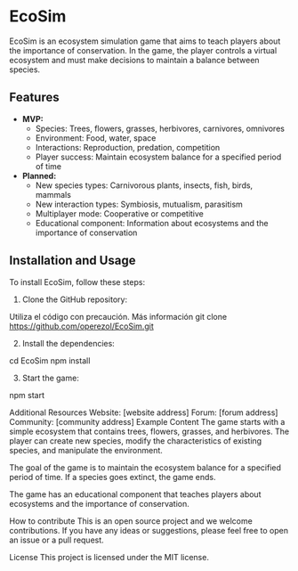 # EcoSim

EcoSim is an ecosystem simulation game that aims to teach players about the importance of conservation. In the game, the player controls a virtual ecosystem and must make decisions to maintain a balance between species.

## Features

* **MVP:**
    * Species: Trees, flowers, grasses, herbivores, carnivores, omnivores
    * Environment: Food, water, space
    * Interactions: Reproduction, predation, competition
    * Player success: Maintain ecosystem balance for a specified period of time
* **Planned:**
    * New species types: Carnivorous plants, insects, fish, birds, mammals
    * New interaction types: Symbiosis, mutualism, parasitism
    * Multiplayer mode: Cooperative or competitive
    * Educational component: Information about ecosystems and the importance of conservation

## Installation and Usage

To install EcoSim, follow these steps:

1. Clone the GitHub repository:

Utiliza el código con precaución. Más información
git clone https://github.com/operezol/EcoSim.git


2. Install the dependencies:

cd EcoSim
npm install


3. Start the game:

npm start

Additional Resources
Website: [website address]
Forum: [forum address]
Community: [community address]
Example Content
The game starts with a simple ecosystem that contains trees, flowers, grasses, and herbivores. The player can create new species, modify the characteristics of existing species, and manipulate the environment.

The goal of the game is to maintain the ecosystem balance for a specified period of time. If a species goes extinct, the game ends.

The game has an educational component that teaches players about ecosystems and the importance of conservation.

How to contribute
This is an open source project and we welcome contributions. If you have any ideas or suggestions, please feel free to open an issue or a pull request.

License
This project is licensed under the MIT license.